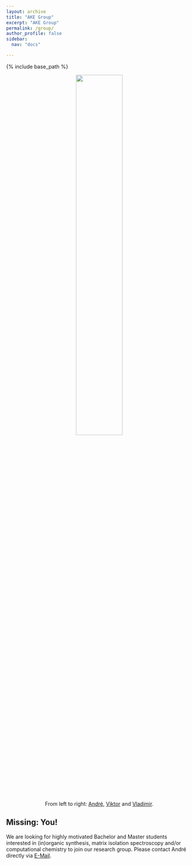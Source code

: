 ```yaml
---
layout: archive
title: "AKE Group"
excerpt: "AKE Group"
permalink: /group/
author_profile: false
sidebar:
  nav: "docs"

---
```

{% include base_path %}

<p align="center">
  <img width="50%" height="auto" src="https://AKEckhardt.github.io/images/group_2022.jpg">
</p>  
<p style='text-align: center;'>From left to right: <a href="https://www.eckhardt-lab.ruhr-uni-bochum.de/akegroup/ake/">André</a>, <a href="https://www.eckhardt-lab.ruhr-uni-bochum.de/akegroup/ViktorPaczelt/">Viktor</a> and <a href="https://www.eckhardt-lab.ruhr-uni-bochum.de/akegroup/VladimirDrabkin/">Vladimir</a>.</p>



Missing: You!
------
We are looking for highly motivated Bachelor and Master students interested in (in)organic synthesis, matrix isolation spectroscopy and/or computational chemistry to join our research group. Please contact André directly via <a href="mailto:Andre.Eckhardt@rub.de">E-Mail</a>.





